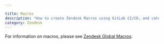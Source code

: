 ```yaml
---

title: Macros
description: "How to create Zendesk Macros using GitLab CI/CD, and categorization guide"
category: Zendesk
---
```



For information on macros, please see [Zendesk Global Macros](/handbook/support/readiness/operations/docs/zendesk/macros/).
